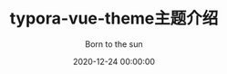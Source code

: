 ---
title: typora-vue-theme主题介绍
date: 2020-12-24 00:00:00
author: Born to the sun
top: true
summary: 这是你自定义的文章摘要内容，如果这个属性有值，文章卡片摘要就显示这段文字，否则程序会自动截取文章的部分内容作为摘要
categories: Markdown
tags:
  - Typora
  - Markdown
---